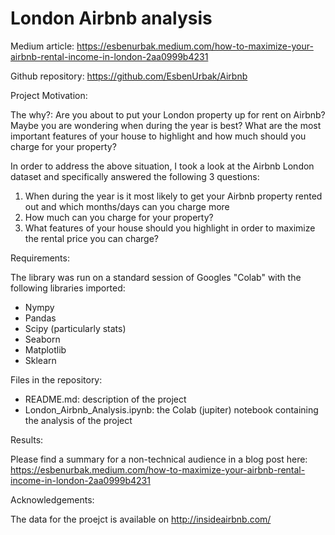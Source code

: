 # London Airbnb analysis
Medium article: https://esbenurbak.medium.com/how-to-maximize-your-airbnb-rental-income-in-london-2aa0999b4231

Github repository: https://github.com/EsbenUrbak/Airbnb

Project Motivation:

The why?: Are you about to put your London property up for rent on Airbnb? Maybe you are wondering when during the year is best? What are the most important features of your house to highlight and how much should you charge for your property?

In order to address the above situation, I took a look at the Airbnb London dataset and specifically answered the following 3 questions:
1. When during the year is it most likely to get your Airbnb property rented out and which months/days can you charge more
2. How much can you charge for your property?
3. What features of your house should you highlight in order to maximize the rental price you can charge?


Requirements:

The library was run on a standard session of Googles "Colab" with the following libraries imported:
- Nympy
- Pandas
- Scipy (particularly stats)
- Seaborn
- Matplotlib
- Sklearn


Files in the repository:

- README.md: description of the project
- London_Airbnb_Analysis.ipynb: the Colab (jupiter) notebook containing the analysis of the project


Results:

Please find a summary for a non-technical audience in a blog post here: https://esbenurbak.medium.com/how-to-maximize-your-airbnb-rental-income-in-london-2aa0999b4231


Acknowledgements:

The data for the proejct is available on http://insideairbnb.com/ 
